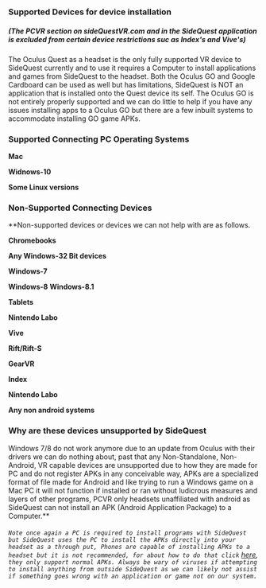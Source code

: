 ### Supported Devices for device installation
##### (The PCVR section on sideQuestVR.com and in the SideQuest application is excluded from certain device restrictions suc as Index's and Vive's)

The Oculus Quest as a headset is the only fully supported VR device to SideQuest currently and to use it requires a Computer to install applications and games from SideQuest to the headset.
Both the Oculus GO and Google Cardboard can be used as well but has limitations, SideQuest is NOT an application that is installed onto the Quest device its self. The Oculus GO is not entirely properly supported and we can do little to help if you have any issues installing apps to a Oculus GO but there are a few inbuilt systems to accommodate installing GO game APKs.

### Supported Connecting PC Operating Systems

**Mac**

**Widnows-10**

**Some Linux versions**

### Non-Supported Connecting Devices

**Non-supported devices or devices we can not help with are as follows.

**Chromebooks**

**Any Windows-32 Bit devices**

**Windows-7**

**Windows-8**
**Windows-8.1**

**Tablets**

**Nintendo Labo**

**Vive**

**Rift/Rift-S**

**GearVR**

**Index**

**Nintendo Labo**

**Any non android systems**

### Why are these devices unsupported by SideQuest

Windows 7/8 do not work anymore due to an update from Oculus with their drivers we can do nothing about, past that any Non-Standalone, Non-Android, VR capable devices are unsupported due to how they are made for PC and do not register APKs in any conceivable way, APKs are a specialized format of file made for Android and like trying to run a Windows game on a Mac PC it will not function if installed or ran without ludicrous measures and layers of other programs, PCVR only headsets unaffiliated with android as SideQuest can not install an APK (Android Application Package) to a Computer.**

###### `Note once again a PC is required to install programs with SideQuest but SideQuest uses the PC to install the APKs directly into your headset as a through put, Phones are capable of installing APKs to a headset but it is not recommended, for about how to do that click` [here](https://github.com/the-expanse/SideQuest/wiki/Installing-with-a-Mobile-Phone),` they only support normal APKs. Always be wary of viruses if attempting to install anything from outside SideQuest as we can likely not assist if something goes wrong with an application or game not on our system.`